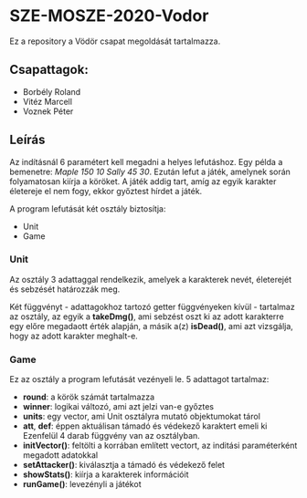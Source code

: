 # SZE-MOSZE-2020-Vodor
Ez a repository a Vödör csapat megoldását tartalmazza.
## Csapattagok: 
* Borbély Roland 
* Vitéz Marcell
* Voznek Péter
## Leírás
Az indításnál 6 paramétert kell megadni a helyes lefutáshoz. Egy példa a bemenetre: *Maple 150 10 Sally 45 30*. Ezután lefut a játék, amelynek során folyamatosan kiírja a köröket. A játék addig tart, amíg az egyik karakter életereje el nem fogy, ekkor győztest hírdet a játék.

A program lefutását két osztály biztosítja: 
* Unit 
* Game
### Unit 
Az osztály 3 adattaggal rendelkezik, amelyek a karakterek nevét, életerejét és sebzését határozzák meg. 

Két függvényt - adattagokhoz tartozó getter függvényeken kívül - tartalmaz az osztály, az egyik a **takeDmg()**, ami sebzést oszt ki az adott karakterre egy előre megadaott érték alapján, a másik a(z) **isDead()**, ami azt vizsgálja, hogy az adott karakter meghalt-e.
### Game
Ez az osztály a program lefutását vezényeli le. 5 adattagot tartalmaz:
* **round**: a körök számát tartalmazza
* **winner**: logikai változó, ami azt jelzi van-e győztes
* **units**: egy vector, ami Unit osztályra mutató objektumokat tárol
* **att**, **def**: éppen aktuálisan támadó és védekező karaktert emeli ki
Ezenfelül 4 darab függvény van az osztályban.
* **initVector()**: feltölti a korrában említett vectort, az inditási paraméterként megadott adatokkal
* **setAttacker()**: kiválasztja a támadó és védekező felet
* **showStats()**: kiírja a karakterek információit 
* **runGame()**: levezényli a játékot

